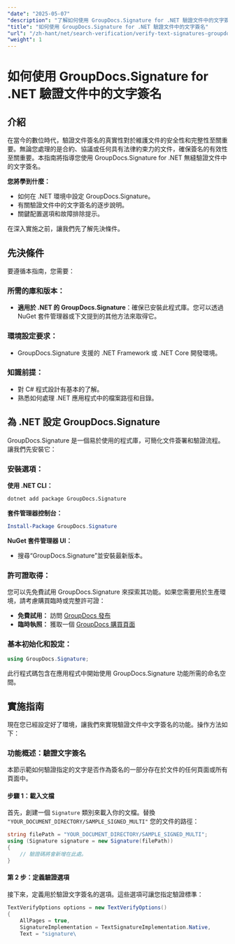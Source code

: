 ```yaml
---
"date": "2025-05-07"
"description": "了解如何使用 GroupDocs.Signature for .NET 驗證文件中的文字簽章。本指南涵蓋設定、逐步驗證和實際應用。"
"title": "如何使用 GroupDocs.Signature for .NET 驗證文件中的文字簽名"
"url": "/zh-hant/net/search-verification/verify-text-signatures-groupdocs-dotnet/"
"weight": 1
---
```


# 如何使用 GroupDocs.Signature for .NET 驗證文件中的文字簽名

## 介紹

在當今的數位時代，驗證文件簽名的真實性對於維護文件的安全性和完整性至關重要。無論您處理的是合約、協議或任何具有法律約束力的文件，確保簽名的有效性至關重要。本指南將指導您使用 GroupDocs.Signature for .NET 無縫驗證文件中的文字簽名。

**您將學到什麼：**
- 如何在 .NET 環境中設定 GroupDocs.Signature。
- 有關驗證文件中的文字簽名的逐步說明。
- 關鍵配置選項和故障排除提示。

在深入實施之前，讓我們先了解先決條件。

## 先決條件

要遵循本指南，您需要：

### 所需的庫和版本：
- **適用於 .NET 的 GroupDocs.Signature**：確保已安裝此程式庫。您可以透過 NuGet 套件管理器或下文提到的其他方法來取得它。

### 環境設定要求：
- GroupDocs.Signature 支援的 .NET Framework 或 .NET Core 開發環境。

### 知識前提：
- 對 C# 程式設計有基本的了解。
- 熟悉如何處理 .NET 應用程式中的檔案路徑和目錄。

## 為 .NET 設定 GroupDocs.Signature

GroupDocs.Signature 是一個易於使用的程式庫，可簡化文件簽署和驗證流程。讓我們先安裝它：

### 安裝選項：

**使用 .NET CLI：**
```bash
dotnet add package GroupDocs.Signature
```

**套件管理器控制台：**
```powershell
Install-Package GroupDocs.Signature
```

**NuGet 套件管理器 UI：**
- 搜尋“GroupDocs.Signature”並安裝最新版本。

### 許可證取得：

您可以先免費試用 GroupDocs.Signature 來探索其功能。如果您需要用於生產環境，請考慮購買臨時或完整許可證：
- **免費試用：** 訪問 [GroupDocs 發布](https://releases.groupdocs.com/signature/net/)
- **臨時執照：** 獲取一個 [GroupDocs 購買頁面](https://purchase.groupdocs.com/temporary-license/)

### 基本初始化和設定：

```csharp
using GroupDocs.Signature;
```

此行程式碼包含在應用程式中開始使用 GroupDocs.Signature 功能所需的命名空間。

## 實施指南

現在您已經設定好了環境，讓我們來實現驗證文件中文字簽名的功能。操作方法如下：

### 功能概述：驗證文字簽名
本節示範如何驗證指定的文字是否作為簽名的一部分存在於文件的任何頁面或所有頁面中。

#### 步驟 1：載入文檔
首先，創建一個 `Signature` 類別來載入你的文檔。替換 `"YOUR_DOCUMENT_DIRECTORY/SAMPLE_SIGNED_MULTI"` 您的文件的路徑：

```csharp
string filePath = "YOUR_DOCUMENT_DIRECTORY/SAMPLE_SIGNED_MULTI";
using (Signature signature = new Signature(filePath))
{
    // 驗證碼將會新增在此處。
}
```

#### 第 2 步：定義驗證選項
接下來，定義用於驗證文字簽名的選項。這些選項可讓您指定驗證標準：

```csharp
TextVerifyOptions options = new TextVerifyOptions()
{
    AllPages = true,
    SignatureImplementation = TextSignatureImplementation.Native,
    Text = "signature\